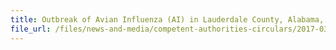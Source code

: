 ```yaml
---
title: Outbreak of Avian Influenza (AI) in Lauderdale County, Alabama, USA 
file_url: /files/news-and-media/competent-authorities-circulars/2017-03-17-CA.pdf
---
```

